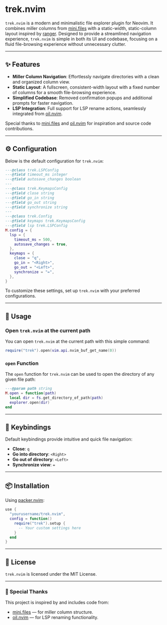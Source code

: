 
# trek.nvim

`trek.nvim` is a modern and minimalistic file explorer plugin for Neovim. It combines miller columns from [mini.files](https://github.com/echasnovski/mini.nvim/tree/main/readmes/mini-files.md) with a static-width, static-column layout inspired by [ranger](https://github.com/ranger/ranger). Designed to provide a streamlined navigation experience, `trek.nvim` is simple in both its UI and codebase, focusing on a fluid file-browsing experience without unnecessary clutter.

---

## ✨ Features

- **Miller Column Navigation**: Effortlessly navigate directories with a clean and organized column view.
- **Static Layout**: A fullscreen, consistent-width layout with a fixed number of columns for a smooth file-browsing experience.
- **Simplified Codebase**: Removed confirmation popups and additional prompts for faster navigation.
- **LSP Integration**: Full support for LSP rename actions, seamlessly integrated from [oil.nvim](https://github.com/stevearc/oil.nvim).

Special thanks to [mini.files](https://github.com/echasnovski/mini.nvim/tree/main/readmes/mini-files.md) and [oil.nvim](https://github.com/stevearc/oil.nvim) for inspiration and source code contributions.

---

## ⚙️ Configuration

Below is the default configuration for `trek.nvim`:

```lua
---@class trek.LSPConfig
---@field timeout_ms integer
---@field autosave_changes boolean
---
---@class trek.KeymapsConfig
---@field close string
---@field go_in string
---@field go_out string
---@field synchronize string
---
---@class trek.Config
---@field keymaps trek.KeymapsConfig
---@field lsp trek.LSPConfig
M.config = {
  lsp = {
    timeout_ms = 500,
    autosave_changes = true,
  },
  keymaps = {
    close = "q",
    go_in = "<Right>",
    go_out = "<Left>",
    synchronize = "=",
  },
}
```

To customize these settings, set up `trek.nvim` with your preferred configurations.

---

## 🚀 Usage

### Open `trek.nvim` at the current path

You can open `trek.nvim` at the current path with this simple command:

```lua
require("trek").open(vim.api.nvim_buf_get_name(0))
```

### `open` Function

The `open` function for `trek.nvim` can be used to open the directory of any given file path:

```lua
---@param path string
M.open = function(path)
  local dir = fs.get_directory_of_path(path)
  explorer.open(dir)
end
```

---

## 🔑 Keybindings

Default keybindings provide intuitive and quick file navigation:

- **Close**: `q`
- **Go into directory**: `<Right>`
- **Go out of directory**: `<Left>`
- **Synchronize view**: `=`

---

## 📦 Installation

Using [packer.nvim](https://github.com/wbthomason/packer.nvim):

```lua
use {
  "yourusername/trek.nvim",
  config = function()
    require("trek").setup {
      -- Your custom settings here
    }
  end
}
```

---

## 📜 License

`trek.nvim` is licensed under the MIT License.

--- 

### 🙏 Special Thanks

This project is inspired by and includes code from:
- [mini.files](https://github.com/echasnovski/mini.nvim/tree/main/readmes/mini-files.md) — for miller column structure.
- [oil.nvim](https://github.com/stevearc/oil.nvim) — for LSP renaming functionality.
